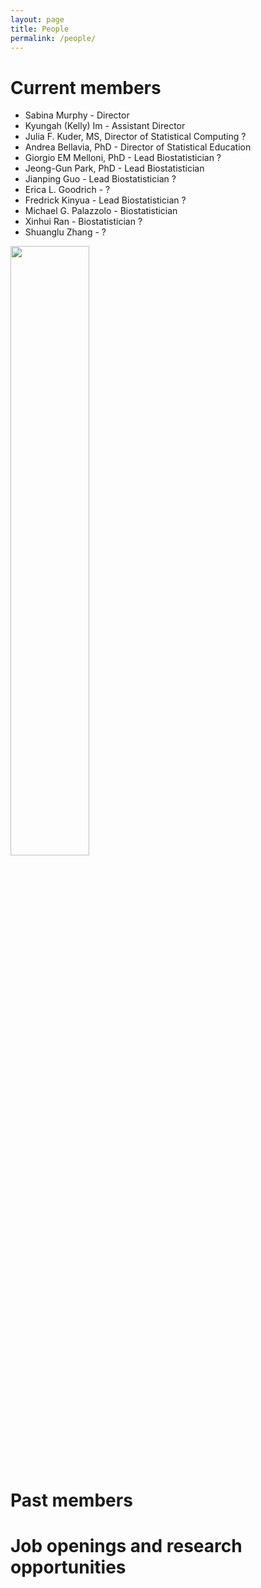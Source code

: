 ```yaml
---
layout: page
title: People
permalink: /people/
---
```


# Current members

- Sabina Murphy - Director 
- Kyungah (Kelly) Im - Assistant Director
- Julia F. Kuder, MS, Director of Statistical Computing ?
- Andrea Bellavia, PhD - Director of Statistical Education
- Giorgio EM Melloni, PhD - Lead Biostatistician ?
- Jeong-Gun Park, PhD - Lead Biostatistician
- Jianping Guo - Lead Biostatistician ?
- Erica L. Goodrich - ?
- Fredrick Kinyua - Lead Biostatistician ?
- Michael G. Palazzolo - Biostatistician
- Xinhui Ran - Biostatistician ?
- Shuanglu Zhang - ?


<img width="50%" heigth="50%" src="https://timibiostat.github.io/docs/dinner.jpg">

# Past members

# Job openings and research opportunities
